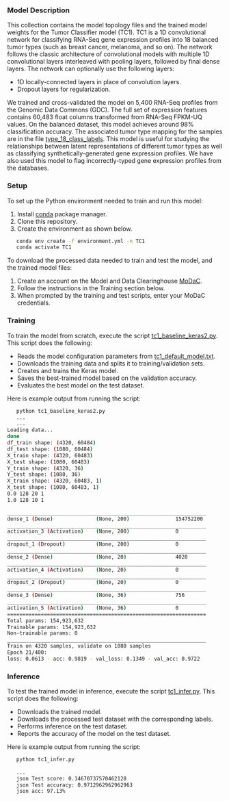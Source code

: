 ### Model Description
This collection contains the model topology files and the trained model weights for the Tumor Classifier model (TC1). TC1 is a 1D convolutional network for classifying RNA-Seq gene expression profiles into 18 balanced tumor types (such as breast cancer, melanoma, and so on). The network follows the classic architecture of convolutional models with multiple 1D convolutional layers interleaved with pooling layers, followed by final dense layers. The network can optionally use the following layers:
* 1D locally-connected layers in place of convolution layers. 
* Dropout layers for regularization. 

We trained and cross-validated the model on 5,400 RNA-Seq profiles from the Genomic Data Commons (GDC). The full set of expression features contains 60,483 float columns transformed from RNA-Seq FPKM-UQ values. On the balanced dataset, this model achieves around 98% classification accuracy. The associated tumor type mapping for the samples are in the file [type_18_class_labels](https://modac.cancer.gov/searchTab?dme_data_id=NCI-DME-MS01-6996872). This model is useful for studying the relationships between latent representations of different tumor types as well as classifying synthetically-generated gene expression profiles. We have also used this model to flag incorrectly-typed gene expression profiles from the databases.

### Setup
To set up the Python environment needed to train and run this model:
1. Install [conda](https://docs.conda.io/en/latest/) package manager. 
2. Clone this repository. 
3. Create the environment as shown below.

```bash
   conda env create -f environment.yml -n TC1
   conda activate TC1
   ```

To download the processed data needed to train and test the model, and the trained model files:
1. Create an account on the Model and Data Clearinghouse [MoDaC](https://modac.cancer.gov). 
2. Follow the instructions in the Training section below.
3. When prompted by the training and test scripts, enter your MoDaC credentials.

### Training
To train the model from scratch, execute the script [tc1_baseline_keras2.py](tc1_baseline_keras2.py). This script does the following:
* Reads the model configuration parameters from [tc1_default_model.txt](tc1_default_model.txt).
* Downloads the training data and splits it to training/validation sets.
* Creates and trains the Keras model.
* Saves the best-trained model based on the validation accuracy.
* Evaluates the best model on the test dataset.

Here is example output from running the script:

```bash
   python tc1_baseline_keras2.py
   ...
   ...
Loading data...
done
df_train shape: (4320, 60484)
df_test shape: (1080, 60484)
X_train shape: (4320, 60483)
X_test shape: (1080, 60483)
Y_train shape: (4320, 36)
Y_test shape: (1080, 36)
X_train shape: (4320, 60483, 1)
X_test shape: (1080, 60483, 1)
0.0 128 20 1
1.0 128 10 1

_________________________________________________________________
dense_1 (Dense)              (None, 200)               154752200
_________________________________________________________________
activation_3 (Activation)    (None, 200)               0
_________________________________________________________________
dropout_1 (Dropout)          (None, 200)               0
_________________________________________________________________
dense_2 (Dense)              (None, 20)                4020
_________________________________________________________________
activation_4 (Activation)    (None, 20)                0
_________________________________________________________________
dropout_2 (Dropout)          (None, 20)                0
_________________________________________________________________
dense_3 (Dense)              (None, 36)                756
_________________________________________________________________
activation_5 (Activation)    (None, 36)                0
=================================================================
Total params: 154,923,632
Trainable params: 154,923,632
Non-trainable params: 0
_________________________________________________________________
Train on 4320 samples, validate on 1080 samples
Epoch 21/400:
loss: 0.0613 - acc: 0.9819 - val_loss: 0.1349 - val_acc: 0.9722
```

### Inference
To test the trained model in inference, execute the script [tc1_infer.py](tc1_infer.py). This script does the following:
* Downloads the trained model.
* Downloads the processed test dataset with the corresponding labels.
* Performs inference on the test dataset.
* Reports the accuracy of the model on the test dataset.

Here is example output from running the script:

```bash
   python tc1_infer.py
   
   ...
   json Test score: 0.14670737570462128
   json Test accuracy: 0.9712962962962963
   json acc: 97.13%

   ```
